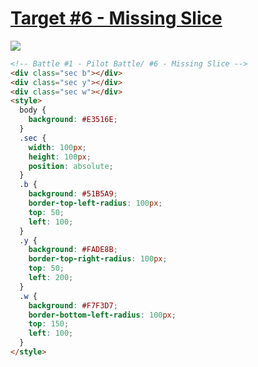 # [Target #6 - Missing Slice](https://cssbattle.dev/play/6)

![](https://cssbattle.dev/targets/6.png)

```HTML
<!-- Battle #1 - Pilot Battle/ #6 - Missing Slice -->
<div class="sec b"></div>
<div class="sec y"></div>
<div class="sec w"></div>
<style>
  body {
    background: #E3516E;
  }
  .sec {
    width: 100px;
    height: 100px;
    position: absolute;
  }
  .b {
    background: #51B5A9;
    border-top-left-radius: 100px;
    top: 50;
    left: 100;
  }
  .y {
    background: #FADE8B;
    border-top-right-radius: 100px;
    top: 50;
    left: 200;
  }
  .w {
    background: #F7F3D7;
    border-bottom-left-radius: 100px;
    top: 150;
    left: 100;
  }
</style>
```
